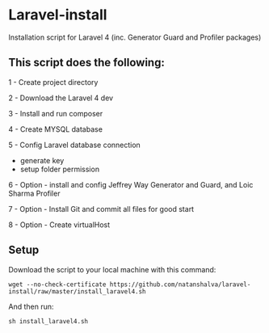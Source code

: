 Laravel-install
===============



 Installation script for Laravel 4 (inc. Generator Guard and Profiler packages)


## This script does the following:

1 - Create project directory 

2 - Download the Laravel 4 dev 

3 - Install and run composer 

4 - Create MYSQL database 

5 - Config Laravel database connection 
  * generate key
  * setup folder permission

6 - Option - install and config Jeffrey Way Generator and Guard, and Loic Sharma Profiler

7 - Option - Install Git and commit all files for good start

8 - Option - Create virtualHost 

## Setup

Download the script to your local machine with this command: 

    wget --no-check-certificate https://github.com/natanshalva/laravel-install/raw/master/install_laravel4.sh 


And then run:

    sh install_laravel4.sh

